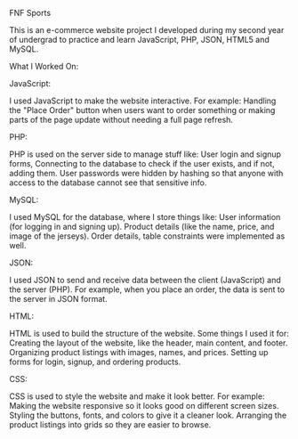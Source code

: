 FNF Sports 

This is an e-commerce website project I developed during my second year of undergrad to practice and learn JavaScript, PHP, JSON, HTML5 and MySQL.

What I Worked On: 

  JavaScript: 
  
  I used JavaScript to make the website interactive. For example: Handling the "Place Order" button when users want to order something or making parts of the page update without needing a full page refresh.
  
  PHP: 
  
  PHP is used on the server side to manage stuff like: User login and signup forms, Connecting to the database to check if the user exists, and if not, adding them. User passwords were hidden by hashing so that anyone with access to the database cannot see that sensitive info.
  
  MySQL: 
  
  I used MySQL for the database, where I store things like: User information (for logging in and signing up). 
  Product details (like the name, price, and image of the jerseys).
  Order details, table constraints were implemented as well.
  
  JSON: 
  
  I used JSON to send and receive data between the client (JavaScript) and the server (PHP). For example, when you place an order, the data is sent to the server in JSON format.
  
HTML:

HTML is used to build the structure of the website. Some things I used it for: Creating the layout of the website, like the header, main content, and footer.
  Organizing product listings with images, names, and prices.
  Setting up forms for login, signup, and ordering products.

CSS:

CSS is used to style the website and make it look better. For example: Making the website responsive so it looks good on different screen sizes.
  Styling the buttons, fonts, and colors to give it a cleaner look.
  Arranging the product listings into grids so they are easier to browse.

